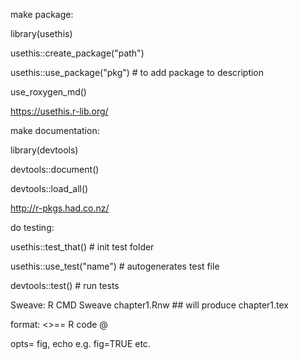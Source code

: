 make package:

library(usethis)

usethis::create_package("path")

usethis::use_package("pkg") # to add package to description

use_roxygen_md()

https://usethis.r-lib.org/


make documentation:

library(devtools)

devtools::document()

devtools::load_all()

http://r-pkgs.had.co.nz/


do testing:

usethis::test_that() # init test folder

usethis::use_test("name") # autogenerates test file

devtools::test() # run tests


Sweave:
R CMD Sweave chapter1.Rnw
    ## will produce chapter1.tex

format:
<<opts>>==
R code
@

opts= fig, echo
e.g. fig=TRUE etc.
